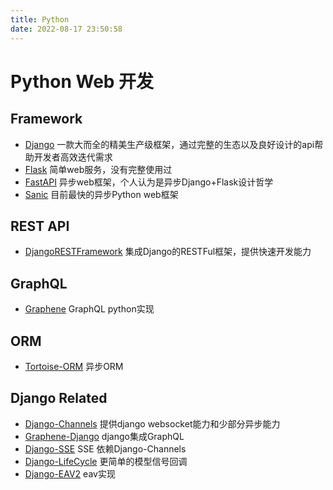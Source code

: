 ```yaml
---
title: Python
date: 2022-08-17 23:50:58
---
```


# Python Web 开发

## Framework

- [Django](https://docs.djangoproject.com/) 一款大而全的精美生产级框架，通过完整的生态以及良好设计的api帮助开发者高效迭代需求
- [Flask](https://dormousehole.readthedocs.io/en/2.1.2/index.html) 简单web服务，没有完整使用过
- [FastAPI](https://fastapi.tiangolo.com/) 异步web框架，个人认为是异步Django+Flask设计哲学
- [Sanic](https://sanic.dev/zh/) 目前最快的异步Python web框架

## REST API

- [DjangoRESTFramework](https://www.django-rest-framework.org/) 集成Django的RESTFul框架，提供快速开发能力

## GraphQL

- [Graphene](https://graphene-python.org/) GraphQL python实现

## ORM

- [Tortoise-ORM](https://tortoise-orm.readthedocs.io/en/latest/) 异步ORM

## Django Related

- [Django-Channels](https://github.com/django/channels) 提供django websocket能力和少部分异步能力
- [Graphene-Django](https://docs.graphene-python.org/projects/django/en/latest/) django集成GraphQL 
- [Django-SSE](https://github.com/fanout/django-eventstream) SSE 依赖Django-Channels
- [Django-LifeCycle](https://github.com/rsinger86/django-lifecycle) 更简单的模型信号回调
- [Django-EAV2](https://github.com/jazzband/django-eav2) eav实现